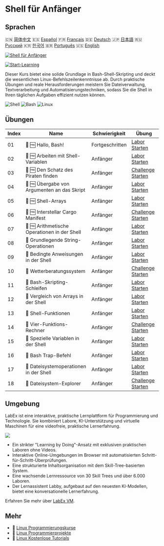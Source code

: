 # Shell für Anfänger

## Sprachen

🇨🇳 [简体中文](README_zh.md) 🇪🇸 [Español](README_es.md) 🇫🇷 [Français](README_fr.md) 🇩🇪 [Deutsch](README_de.md) 🇯🇵 [日本語](README_ja.md) 🇷🇺 [Русский](README_ru.md) 🇰🇷 [한국어](README_ko.md) 🇧🇷 [Português](README_pt.md) 🇺🇸 [English](README.md) 

[![Shell für Anfänger](https://cover-creator.labex.io/shell-for-beginners.png?lang=de)](https://labex.io/de/courses/shell-for-beginners)

[![Start-Learning](https://img.shields.io/badge/Start-Learning-whitesmoke?style=for-the-badge)](https://labex.io/de/courses/shell-for-beginners)

Dieser Kurs bietet eine solide Grundlage in Bash-Shell-Skripting und deckt die wesentlichen Linux-Befehlszeilenkenntnisse ab. Durch praktische Übungen und reale Herausforderungen meistern Sie Dateiverwaltung, Textverarbeitung und Automatisierungstechniken, sodass Sie die Shell in Ihren täglichen Aufgaben effizient nutzen können.

![Shell](https://img.shields.io/badge/Shell-whitesmoke?style=for-the-badge&logo=shell)
![Bash](https://img.shields.io/badge/Bash-whitesmoke?style=for-the-badge&logo=bash)
![Linux](https://img.shields.io/badge/Linux-whitesmoke?style=for-the-badge&logo=linux)


## Übungen

|   Index | Name                                         | Schwierigkeit   | Übung                                                                                                                    |
|---------|----------------------------------------------|-----------------|--------------------------------------------------------------------------------------------------------------------------|
|      01 | 📖 🆓 Hallo, Bash!                           | Fortgeschritten | <a target='_blank' href='https://labex.io/de/tutorials/linux-hello-bash-388809'>Labor Starten</a>                        |
|      02 | 📖 🆓 Arbeiten mit Shell-Variablen           | Anfänger        | <a target='_blank' href='https://labex.io/de/tutorials/shell-working-with-shell-variables-388810'>Labor Starten</a>      |
|      03 | 🎯 🆓 Den Schatz des Piraten finden          | Anfänger        | <a target='_blank' href='https://labex.io/de/tutorials/shell-finding-the-pirate-s-treasure-388807'>Challenge Starten</a> |
|      04 | 📖 🆓 Übergabe von Argumenten an das Skript  | Anfänger        | <a target='_blank' href='https://labex.io/de/tutorials/shell-passing-arguments-to-the-script-388811'>Labor Starten</a>   |
|      05 | 📖 🆓 Shell-Arrays                           | Anfänger        | <a target='_blank' href='https://labex.io/de/tutorials/shell-shell-arrays-388812'>Labor Starten</a>                      |
|      06 | 🎯 🆓 Interstellar Cargo Manifest            | Anfänger        | <a target='_blank' href='https://labex.io/de/tutorials/shell-interstellar-cargo-manifest-388869'>Challenge Starten</a>   |
|      07 | 📖 🆓 Arithmetische Operationen in der Shell | Anfänger        | <a target='_blank' href='https://labex.io/de/tutorials/shell-arithmetic-operations-in-shell-388813'>Labor Starten</a>    |
|      08 | 📖  Grundlegende String-Operationen          | Anfänger        | <a target='_blank' href='https://labex.io/de/tutorials/shell-basic-string-operations-388814'>Labor Starten</a>           |
|      09 | 📖  Bedingte Anweisungen in der Shell        | Anfänger        | <a target='_blank' href='https://labex.io/de/tutorials/linux-conditional-statements-in-shell-388815'>Labor Starten</a>   |
|      10 | 🎯  Wetterberatungssystem                    | Anfänger        | <a target='_blank' href='https://labex.io/de/tutorials/shell-weather-advisory-system-388885'>Challenge Starten</a>       |
|      11 | 📖  Bash-Skripting-Schleifen                 | Anfänger        | <a target='_blank' href='https://labex.io/de/tutorials/shell-bash-scripting-loops-388816'>Labor Starten</a>              |
|      12 | 📖  Vergleich von Arrays in der Shell        | Anfänger        | <a target='_blank' href='https://labex.io/de/tutorials/shell-comparing-arrays-in-shell-388817'>Labor Starten</a>         |
|      13 | 📖  Shell-Funktionen                         | Anfänger        | <a target='_blank' href='https://labex.io/de/tutorials/shell-shell-functions-388818'>Labor Starten</a>                   |
|      14 | 🎯  Vier-Funktions-Rechner                   | Anfänger        | <a target='_blank' href='https://labex.io/de/tutorials/shell-four-function-calculator-388893'>Challenge Starten</a>      |
|      15 | 📖  Spezielle Variablen in der Shell         | Anfänger        | <a target='_blank' href='https://labex.io/de/tutorials/shell-special-variables-in-shell-388819'>Labor Starten</a>        |
|      16 | 📖  Bash Trap-Befehl                         | Anfänger        | <a target='_blank' href='https://labex.io/de/tutorials/linux-bash-trap-command-388820'>Labor Starten</a>                 |
|      17 | 📖  Dateisystemoperationen in der Shell      | Anfänger        | <a target='_blank' href='https://labex.io/de/tutorials/shell-file-system-operations-in-shell-388821'>Labor Starten</a>   |
|      18 | 🎯  Dateisystem-Explorer                     | Anfänger        | <a target='_blank' href='https://labex.io/de/tutorials/shell-file-system-explorer-388898'>Challenge Starten</a>          |

## Umgebung

LabEx ist eine interaktive, praktische Lernplattform für Programmierung und Technologie. Sie kombiniert Labore, KI-Unterstützung und virtuelle Maschinen für eine videofreie, praktische Lernerfahrung.

![](https://tutorial-screenshot.getvm.io/images/vm-1725247253.png)

- Ein strikter "Learning by Doing"-Ansatz mit exklusiven praktischen Laboren ohne Videos.
- Interaktive Online-Umgebungen im Browser mit automatisierten Schritt-für-Schritt-Überprüfungen.
- Eine strukturierte Inhaltsorganisation mit dem Skill-Tree-basierten System.
- Eine wachsende Lernressource von 30 Skill Trees und über 6.000 Laboren.
- Der Lernassistent Labby, aufgebaut auf den neuesten KI-Modellen, bietet eine konversationelle Lernerfahrung.

Erfahren Sie mehr über [LabEx VM](https://support.labex.io/using-labex/virtual-machine).

## Mehr

- 🔗 [Linux Programmierungskurse](https://github.com/labex-labs/awesome-programming-courses)
- 🔗 [Linux Programmierprojekte](https://github.com/labex-labs/awesome-programming-projects)
- 🔗 [Linux Kostenlose Tutorials](https://github.com/labex-labs/linux-free-tutorials)

